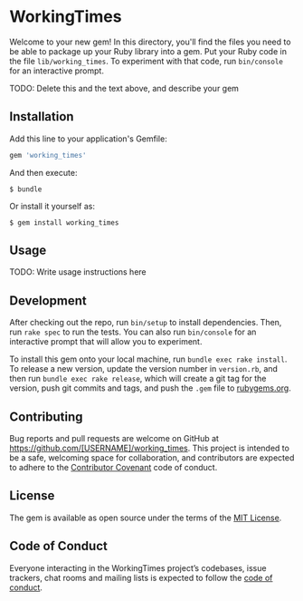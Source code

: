 # WorkingTimes

Welcome to your new gem! In this directory, you'll find the files you need to be able to package up your Ruby library into a gem. Put your Ruby code in the file `lib/working_times`. To experiment with that code, run `bin/console` for an interactive prompt.

TODO: Delete this and the text above, and describe your gem

## Installation

Add this line to your application's Gemfile:

```ruby
gem 'working_times'
```

And then execute:

    $ bundle

Or install it yourself as:

    $ gem install working_times

## Usage

TODO: Write usage instructions here

## Development

After checking out the repo, run `bin/setup` to install dependencies. Then, run `rake spec` to run the tests. You can also run `bin/console` for an interactive prompt that will allow you to experiment.

To install this gem onto your local machine, run `bundle exec rake install`. To release a new version, update the version number in `version.rb`, and then run `bundle exec rake release`, which will create a git tag for the version, push git commits and tags, and push the `.gem` file to [rubygems.org](https://rubygems.org).

## Contributing

Bug reports and pull requests are welcome on GitHub at https://github.com/[USERNAME]/working_times. This project is intended to be a safe, welcoming space for collaboration, and contributors are expected to adhere to the [Contributor Covenant](http://contributor-covenant.org) code of conduct.

## License

The gem is available as open source under the terms of the [MIT License](https://opensource.org/licenses/MIT).

## Code of Conduct

Everyone interacting in the WorkingTimes project’s codebases, issue trackers, chat rooms and mailing lists is expected to follow the [code of conduct](https://github.com/[USERNAME]/working_times/blob/master/CODE_OF_CONDUCT.md).
